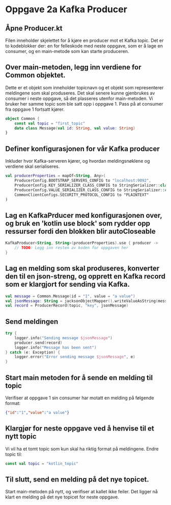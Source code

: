 # Oppgave 2a Kafka Producer

## Åpne Producer.kt
Filen inneholder skjelettet for å kjøre en producer mot et Kafka topic. Det er to kodeblokker der: en for felleskode med neste oppgave, som er å lage en consumer, og en main-metode som kan starte produceren.

## Over main-metoden, legg inn verdiene for Common objektet.
Dette er et objekt som inneholder topicnavn og et objekt som representerer meldingene som skal produseres. 
Det skal senere kunne gjenbrukes av consumer i neste oppgave, så det plasseres utenfor main-metoden. 
Vi bruker her samme topic som ble satt opp i oppgave 1.
Pass på at consumer fra oppgave 1 fortsatt kjører.
```kotlin
object Common {
    const val topic = "first_topic"
    data class Message(val id: String, val value: String)
}
```

## Definer konfigurasjonen for vår Kafka producer
Inkluder hvor Kafka-serveren kjører, og hvordan meldingsnøklene og verdiene skal serialiseres.
```kotlin
val producerProperties = mapOf<String, Any>(
    ProducerConfig.BOOTSTRAP_SERVERS_CONFIG to "localhost:9092",
    ProducerConfig.KEY_SERIALIZER_CLASS_CONFIG to StringSerializer::class.java.name,
    ProducerConfig.VALUE_SERIALIZER_CLASS_CONFIG to StringSerializer::class.java.name,
    CommonClientConfigs.SECURITY_PROTOCOL_CONFIG to "PLAINTEXT"
)
```

## Lag en KafkaPrducer med konfigurasjonen over, og bruk en 'kotlin use block' som rydder opp ressurser fordi den blokken blir autoCloseable
```kotlin
KafkaProducer<String, String>(producerProperties).use { producer ->
    // TODO: Legg inn resten av koden for oppgaven her
}
```

## Lag en melding som skal produseres, konverter den til en json-streng, og opprett en Kafka record som er klargjort for sending via Kafka.
```kotlin
val message = Common.Message(id = "1", value = "a value")
val jsonMessage: String = jacksonObjectMapper().writeValueAsString(message)
val record = ProducerRecord(topic, "key", jsonMessage)
```

## Send meldingen
```kotlin 
try {
    logger.info("Sending message $jsonMessage")
    producer.send(record)
    logger.info("Message has been sent")
} catch (e: Exception) {
    logger.error("Error sending message $jsonMessage", e)
}
```

## Start main metoden for å sende en melding til topic
Verifiser at oppgave 1 sin consumer har motatt en melding på følgende format:
```json
{"id":"1","value":"a value"}
```

## Klargjør for neste oppgave ved å henvise til et nytt topic
Vi vil ha et tomt topic som kun skal ha riktig format på meldingene. Endre topic til:
```kotlin
const val topic = "kotlin_topic"
```

## Til slutt, send en melding på det nye topicet.
Start main-metoden på nytt, og verifiser at kallet ikke feiler. Det ligger nå klart en melding på det nye topicet for neste oppgave.
